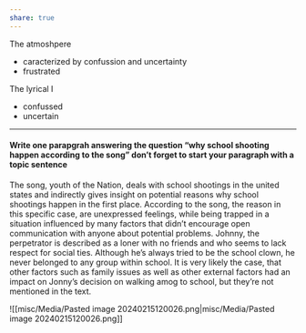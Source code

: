 ```yaml
---
share: true
---
```


The atmoshpere
- caracterized by confussion and uncertainty
- frustrated

The lyrical I 
- confussed 
- uncertain

***

#### Write one parapgrah answering the question “why school shooting happen according to the song” don’t forget to start your paragraph with a topic sentence

The song, youth of the Nation, deals with school shootings in the united states and indirectly gives insight on potential reasons why school shootings happen in the first place. 
According to the song, the reason in this specific case, are unexpressed feelings, while being trapped in a situation influenced by many factors that didn’t encourage open communication with anyone about potential problems. Johnny, the perpetrator is described as a loner with no friends and who seems to lack  respect for social ties. Although he’s always tried to be the school clown, he never belonged to any group within school. 
It is very likely the case, that other factors such as family issues as well as other external factors had an impact on Jonny’s decision on walking amog to school, but they’re not mentioned in the text.



![[misc/Media/Pasted image 20240215120026.png|misc/Media/Pasted image 20240215120026.png]]

